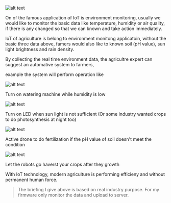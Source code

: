 
![alt text](https://github.com/Raydivine/IoT-of-Modern-Agriculture/blob/master/Doc/Image/Agriculture%20with%20IoT.png)

On of the famous application of IoT is environment monitoring, usually we would like to monitor the basic data like temperature, humidity or air quality, if there is any changed so that we can known and take action immediately.

IoT of agriculture is belong to environment monitong applicatoin, without the basic three data above, famers would also like to known 
soil (pH value), sun light brightness and rain density. 

By collecting the real time environment data, the agricultre expert can suggest an automative system to farmers,

example the system will perform operation like

![alt text](https://github.com/Raydivine/IoT-of-Modern-Agriculture/blob/master/Doc/Image/agriculture-watering.jpg)

Turn on watering machine while humidity is low

  ![alt text](https://github.com/Raydivine/IoT-of-Modern-Agriculture/blob/master/Doc/Image/LED_lighting_in_agriculture-667x328.jpg)

Turn on LED when sun light is not sufficient (Or some industry wanted crops to do photosynthesis at night too)

![alt text](https://github.com/Raydivine/IoT-of-Modern-Agriculture/blob/master/Doc/Image/farming-drones.jpg)

Active drone to do fertilization if the pH value of soil doesn't meet the condition

![alt text](https://github.com/Raydivine/IoT-of-Modern-Agriculture/blob/master/Doc/Image/harvest.jpg)

Let the robots go haverst your crops after they growth


With IoT technology, modern agriculture is performing efficieny and without permanent human force.

>The briefing I give above is based on real industry purpose. For my firmware only monitor the data and upload to server.



